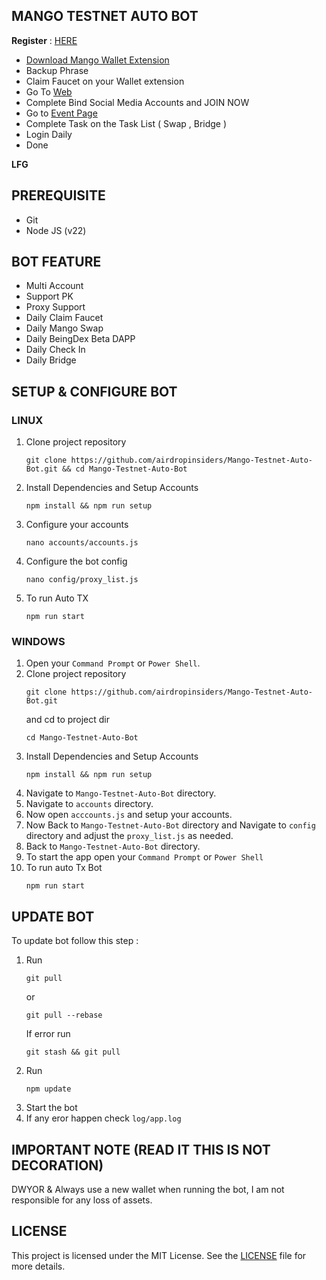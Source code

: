 ## MANGO TESTNET AUTO BOT

**Register** : [HERE](https://task.testnet.mangonetwork.io/?invite=d9q5MS)

- [Download Mango Wallet Extension](https://chromewebstore.google.com/detail/mango-wallet/jiiigigdinhhgjflhljdkcelcjfmplnd)
- Backup Phrase
- Claim Faucet on your Wallet extension
- Go To [Web](https://task.testnet.mangonetwork.io/?invite=d9q5MS) 
- Complete Bind Social Media Accounts and JOIN NOW
- Go to [Event Page](https://task.testnet.mangonetwork.io/events)
- Complete Task on the Task List ( Swap , Bridge )
- Login Daily
- Done

**LFG**

## PREREQUISITE

- Git
- Node JS (v22)

 ## BOT FEATURE

- Multi Account 
- Support PK
- Proxy Support
- Daily Claim Faucet
- Daily Mango Swap 
- Daily BeingDex Beta DAPP
- Daily Check In
- Daily Bridge 

## SETUP & CONFIGURE BOT

### LINUX

1. Clone project repository
   ```
   git clone https://github.com/airdropinsiders/Mango-Testnet-Auto-Bot.git && cd Mango-Testnet-Auto-Bot
   ```
2. Install Dependencies and Setup Accounts
   ```
   npm install && npm run setup
   ```
3. Configure your accounts
   ```
   nano accounts/accounts.js
   ```
4. Configure the bot config
    ```
   nano config/proxy_list.js
    ```
5. To run Auto TX
   ```
   npm run start
   ```
   
### WINDOWS

1. Open your `Command Prompt` or `Power Shell`.
2. Clone project repository
   ```
   git clone https://github.com/airdropinsiders/Mango-Testnet-Auto-Bot.git
   ```
   and cd to project dir
   ```
   cd Mango-Testnet-Auto-Bot
   ```
3. Install Dependencies and Setup Accounts 
   ```
   npm install && npm run setup
   ```
5. Navigate to `Mango-Testnet-Auto-Bot` directory. 
6. Navigate to `accounts` directory.
7. Now open `acccounts.js` and setup your accounts. 
8. Now Back to `Mango-Testnet-Auto-Bot` directory and Navigate to `config` directory and adjust the `proxy_list.js` as needed.
9.  Back to `Mango-Testnet-Auto-Bot` directory.
10. To start the app open your `Command Prompt` or `Power Shell`
11. To run auto Tx Bot
    ```
    npm run start
    ```

## UPDATE BOT

To update bot follow this step :
1. Run
   ```
   git pull
   ```
   or
   ```
   git pull --rebase
   ```
   If error run
   ```
   git stash && git pull
   ```
2. Run
   ```
   npm update
   ```
3. Start the bot
4. If any eror happen check `log/app.log`


## IMPORTANT NOTE (READ IT THIS IS NOT DECORATION)
DWYOR & Always use a new wallet when running the bot, I am not responsible for any loss of assets.

## LICENSE

This project is licensed under the MIT License. See the [LICENSE](LICENSE) file for more details.
